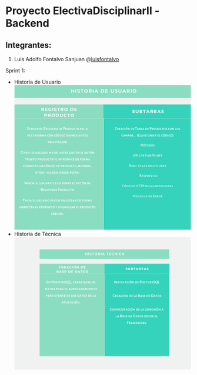# Proyecto ElectivaDisciplinarII -Backend

## Integrantes:

1. Luis Adolfo Fontalvo Sanjuan @[luisfontalvo](https://github.com/luisfontalvo)

Sprint  1:

- Historia de Usuario ![ED-001](/src/img/HISTORIA_DE_USUARIO.png)
- Historia de Técnica ![ED-002](/src/img/HISTORIA_TECNICA.png)
